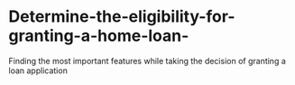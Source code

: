 # Determine-the-eligibility-for-granting-a-home-loan-
Finding the most important features while taking the decision of granting a loan application 

